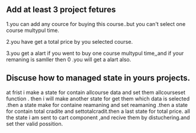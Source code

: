 ## Add at least 3 project fetures
1.you can add any cource for buying this course..but you can't select one course multypul time.

2.you have get a total price by you selected course.

3.you get a alart if you went to buy one course multypul time,,and if your remaning is samller then 0 .you will get a alart also.

## Discuse how to managed state in yours projects.

at frist i make a state for contain allcourse data and set them allcourseset function . then i will make another state for get them which data is  selected .then a state make for containe reamaning and set reamaning .then a state for contain total cradite and settotalcradit.then a last state for total price. all the state i am sent to cart component ,and recive them by distuchering.and set ther valid possition.


